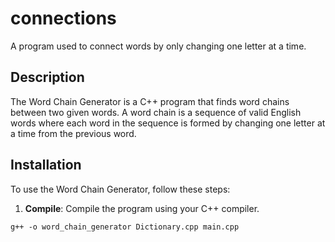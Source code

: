 # connections
A program used to connect words by only changing one letter at a time.

## Description

The Word Chain Generator is a C++ program that finds word chains between two given words. A word chain is a sequence of valid English words where each word in the sequence is formed by changing one letter at a time from the previous word.

## Installation

To use the Word Chain Generator, follow these steps:

1. **Compile**: Compile the program using your C++ compiler.

```shell
g++ -o word_chain_generator Dictionary.cpp main.cpp


